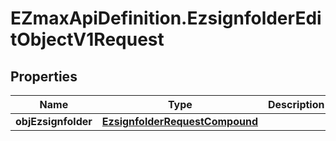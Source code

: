 # EZmaxApiDefinition.EzsignfolderEditObjectV1Request

## Properties

Name | Type | Description | Notes
------------ | ------------- | ------------- | -------------
**objEzsignfolder** | [**EzsignfolderRequestCompound**](EzsignfolderRequestCompound.md) |  | 


